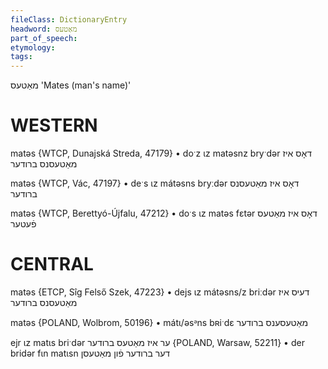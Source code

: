 ```yaml
---
fileClass: DictionaryEntry
headword: מאַטעס
part_of_speech: 
etymology: 
tags: 
---
```

מאַטעס
'Mates (man's name)'

WESTERN
========

matəs {WTCP, Dunajská Streda, 47179}
	•	doˑz ɩz matəsnz bryˑdər דאָס איז מאַטעסנס ברודער

matəs {WTCP, Vác, 47197}
	•	deˑs ɩz mátəsns bryːdər דאָס איז מאַטעסנס ברודער

matəs {WTCP, Berettyó-Újfalu, 47212}
	•	doˑs ɩz matəs fɛtər דאָס איז מאַטעס פֿעטער

CENTRAL
========

matəs {ETCP, Sîg Felső Szek, 47223}
	•	dejs ɩz mátəsns/z briːdər דעיס איז מאַטעסנס ברודער

matəs {POLAND, Wolbrom, 50196}
	•	mátɩ/əsᵊns bʀiˑdɛ מאַטעסענס ברודער

ejr ɩz matɩs briˑdər ער איז מאַטעס ברודער {POLAND, Warsaw, 52211}
	•	der bridər fɩn matɩsn דער ברודער פֿון מאַטעסן